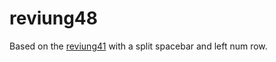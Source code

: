# reviung48
 Based on the [reviung41](https://github.com/gtips/reviung "Reviung41") with a split spacebar and left num row.
